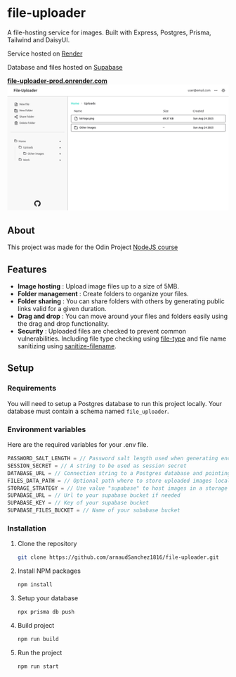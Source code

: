 # file-uploader

A file-hosting service for images.
Built with Express, Postgres, Prisma, Tailwind and DaisyUI.

Service hosted on [Render](https://render.com/)

Database and files hosted on [Supabase](https://supabase.com)

**[file-uploader-prod.onrender.com](https://file-uploader-prod.onrender.com)**
[![file-uploader preview](./screenshots/preview.png "file-uploader preview")](https://file-uploader-prod.onrender.com)

## About

This project was made for the Odin Project [NodeJS course](https://www.theodinproject.com/lessons/nodejs-file-uploader)

## Features

- **Image hosting** : Upload image files up to a size of 5MB.
- **Folder management** : Create folders to organize your files.
- **Folder sharing** : You can share folders with others by generating public links valid for a given duration.
- **Drag and drop** : You can move around your files and folders easily using the drag and drop functionality.
- **Security** : Uploaded files are checked to prevent common vulnerabilities. Including file type checking using [file-type](https://www.npmjs.com/package/file-type) and file name sanitizing using [sanitize-filename](https://www.npmjs.com/package/sanitize-filename).

## Setup

### Requirements

You will need to setup a Postgres database to run this project locally.
Your database must contain a schema named `file_uploader`.

### Environment variables

Here are the required variables for your .env file.

```js
PASSWORD_SALT_LENGTH = // Password salt length used when generating encrypted password for users
SESSION_SECRET = // A string to be used as session secret
DATABASE_URL = // Connection string to a Postgres database and pointing to the schema file_uploader
FILES_DATA_PATH = // Optional path where to store uploaded images locally instead of a storage bucket
STORAGE_STRATEGY = // Use value "supabase" to host images in a storage bucket or "local" locally at FILES_DATA_PATH
SUPABASE_URL = // Url to your supabase bucket if needed
SUPABASE_KEY = // Key of your supabase bucket
SUPABASE_FILES_BUCKET = // Name of your subabase bucket
```

### Installation

1. Clone the repository

    ```bash
    git clone https://github.com/arnaudSanchez1816/file-uploader.git
    ```

2. Install NPM packages

    ```bash
    npm install
    ```

3. Setup your database

    ```bash
    npx prisma db push
    ```

4. Build project

    ```bash
    npm run build
    ```

5. Run the project

    ```bash
    npm run start
    ```
